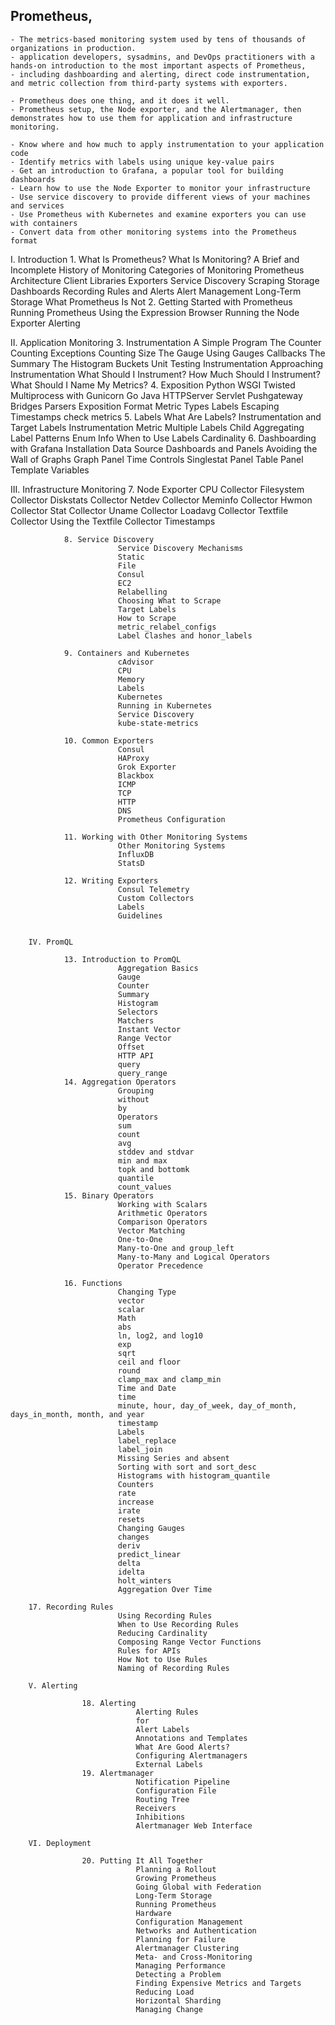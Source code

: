 
## Prometheus, 
    - The metrics-based monitoring system used by tens of thousands of organizations in production. 
    - application developers, sysadmins, and DevOps practitioners with a hands-on introduction to the most important aspects of Prometheus, 
    - including dashboarding and alerting, direct code instrumentation, and metric collection from third-party systems with exporters.

    - Prometheus does one thing, and it does it well. 
    - Prometheus setup, the Node exporter, and the Alertmanager, then demonstrates how to use them for application and infrastructure monitoring.

    - Know where and how much to apply instrumentation to your application code
    - Identify metrics with labels using unique key-value pairs
    - Get an introduction to Grafana, a popular tool for building dashboards
    - Learn how to use the Node Exporter to monitor your infrastructure
    - Use service discovery to provide different views of your machines and services
    - Use Prometheus with Kubernetes and examine exporters you can use with containers
    - Convert data from other monitoring systems into the Prometheus format


I. Introduction
                1. What Is Prometheus?
                            What Is Monitoring?
                            A Brief and Incomplete History of Monitoring
                            Categories of Monitoring
                            Prometheus Architecture
                            Client Libraries
                            Exporters
                            Service Discovery
                            Scraping
                            Storage
                            Dashboards
                            Recording Rules and Alerts
                            Alert Management
                            Long-Term Storage
                            What Prometheus Is Not
                2. Getting Started with Prometheus
                            Running Prometheus
                            Using the Expression Browser
                            Running the Node Exporter
                            Alerting


II. Application Monitoring
                3. Instrumentation
                            A Simple Program
                            The Counter
                            Counting Exceptions
                            Counting Size
                            The Gauge
                            Using Gauges
                            Callbacks
                            The Summary
                            The Histogram
                            Buckets
                            Unit Testing Instrumentation
                            Approaching Instrumentation
                            What Should I Instrument?
                            How Much Should I Instrument?
                            What Should I Name My Metrics?
                4. Exposition
                            Python
                            WSGI
                            Twisted
                            Multiprocess with Gunicorn
                            Go
                            Java
                            HTTPServer
                            Servlet
                            Pushgateway
                            Bridges
                            Parsers
                            Exposition Format
                            Metric Types
                            Labels
                            Escaping
                            Timestamps
                            check metrics
                5. Labels
                            What Are Labels?
                            Instrumentation and Target Labels
                            Instrumentation
                            Metric
                            Multiple Labels
                            Child
                            Aggregating
                            Label Patterns
                            Enum
                            Info
                            When to Use Labels
                            Cardinality
                6. Dashboarding with Grafana
                            Installation
                            Data Source
                            Dashboards and Panels
                            Avoiding the Wall of Graphs
                            Graph Panel
                            Time Controls
                            Singlestat Panel
                            Table Panel
                            Template Variables


III. Infrastructure Monitoring
                7. Node Exporter
                            CPU Collector
                            Filesystem Collector
                            Diskstats Collector
                            Netdev Collector
                            Meminfo Collector
                            Hwmon Collector
                            Stat Collector
                            Uname Collector
                            Loadavg Collector
                            Textfile Collector
                            Using the Textfile Collector
                            Timestamps

                8. Service Discovery
                            Service Discovery Mechanisms
                            Static
                            File
                            Consul
                            EC2
                            Relabelling
                            Choosing What to Scrape
                            Target Labels
                            How to Scrape
                            metric_relabel_configs
                            Label Clashes and honor_labels

                9. Containers and Kubernetes
                            cAdvisor
                            CPU
                            Memory
                            Labels
                            Kubernetes
                            Running in Kubernetes
                            Service Discovery
                            kube-state-metrics

                10. Common Exporters
                            Consul
                            HAProxy
                            Grok Exporter
                            Blackbox
                            ICMP
                            TCP
                            HTTP
                            DNS
                            Prometheus Configuration

                11. Working with Other Monitoring Systems
                            Other Monitoring Systems
                            InfluxDB
                            StatsD

                12. Writing Exporters
                            Consul Telemetry
                            Custom Collectors
                            Labels
                            Guidelines


        IV. PromQL

                13. Introduction to PromQL
                            Aggregation Basics
                            Gauge
                            Counter
                            Summary
                            Histogram
                            Selectors
                            Matchers
                            Instant Vector
                            Range Vector
                            Offset
                            HTTP API
                            query
                            query_range
                14. Aggregation Operators
                            Grouping
                            without
                            by
                            Operators
                            sum
                            count
                            avg
                            stddev and stdvar
                            min and max
                            topk and bottomk
                            quantile
                            count_values
                15. Binary Operators
                            Working with Scalars
                            Arithmetic Operators
                            Comparison Operators
                            Vector Matching
                            One-to-One
                            Many-to-One and group_left
                            Many-to-Many and Logical Operators
                            Operator Precedence
                
                16. Functions
                            Changing Type
                            vector
                            scalar
                            Math
                            abs
                            ln, log2, and log10
                            exp
                            sqrt
                            ceil and floor
                            round
                            clamp_max and clamp_min
                            Time and Date
                            time
                            minute, hour, day_of_week, day_of_month, days_in_month, month, and year
                            timestamp
                            Labels
                            label_replace
                            label_join
                            Missing Series and absent
                            Sorting with sort and sort_desc
                            Histograms with histogram_quantile
                            Counters
                            rate
                            increase
                            irate
                            resets
                            Changing Gauges
                            changes
                            deriv
                            predict_linear
                            delta
                            idelta
                            holt_winters
                            Aggregation Over Time

        17. Recording Rules
                            Using Recording Rules
                            When to Use Recording Rules
                            Reducing Cardinality
                            Composing Range Vector Functions
                            Rules for APIs
                            How Not to Use Rules
                            Naming of Recording Rules

        V. Alerting

                    18. Alerting
                                Alerting Rules
                                for
                                Alert Labels
                                Annotations and Templates
                                What Are Good Alerts?
                                Configuring Alertmanagers
                                External Labels
                    19. Alertmanager
                                Notification Pipeline
                                Configuration File
                                Routing Tree
                                Receivers
                                Inhibitions
                                Alertmanager Web Interface

        VI. Deployment

                    20. Putting It All Together
                                Planning a Rollout
                                Growing Prometheus
                                Going Global with Federation
                                Long-Term Storage
                                Running Prometheus
                                Hardware
                                Configuration Management
                                Networks and Authentication
                                Planning for Failure
                                Alertmanager Clustering
                                Meta- and Cross-Monitoring
                                Managing Performance
                                Detecting a Problem
                                Finding Expensive Metrics and Targets
                                Reducing Load
                                Horizontal Sharding
                                Managing Change